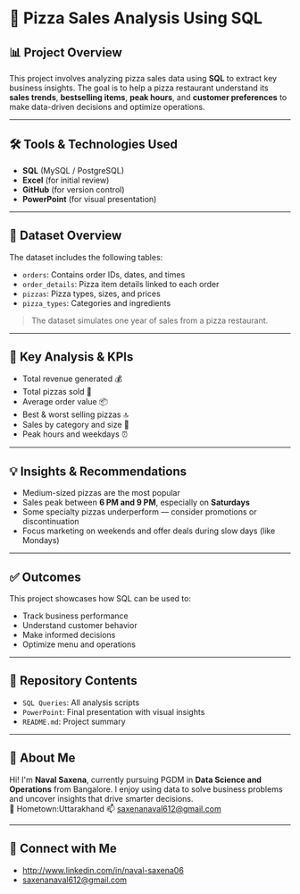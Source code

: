 # 🍕 Pizza Sales Analysis Using SQL

## 📊 Project Overview
This project involves analyzing pizza sales data using **SQL** to extract key business insights. The goal is to help a pizza restaurant understand its **sales trends**, **bestselling items**, **peak hours**, and **customer preferences** to make data-driven decisions and optimize operations.

---

## 🛠️ Tools & Technologies Used
- **SQL** (MySQL / PostgreSQL)
- **Excel** (for initial review)
- **GitHub** (for version control)
- **PowerPoint** (for visual presentation)

---

## 📁 Dataset Overview
The dataset includes the following tables:
- `orders`: Contains order IDs, dates, and times
- `order_details`: Pizza item details linked to each order
- `pizzas`: Pizza types, sizes, and prices
- `pizza_types`: Categories and ingredients

> The dataset simulates one year of sales from a pizza restaurant.

---

## 📌 Key Analysis & KPIs
- Total revenue generated 💰  
- Total pizzas sold 🍕  
- Average order value 📦  
- Best & worst selling pizzas 🔝  
- Sales by category and size 📐  
- Peak hours and weekdays ⏰

---

## 💡 Insights & Recommendations
- Medium-sized pizzas are the most popular
- Sales peak between **6 PM and 9 PM**, especially on **Saturdays**
- Some specialty pizzas underperform — consider promotions or discontinuation
- Focus marketing on weekends and offer deals during slow days (like Mondays)

---

## ✅ Outcomes
This project showcases how SQL can be used to:
- Track business performance
- Understand customer behavior
- Make informed decisions
- Optimize menu and operations

---

## 📂 Repository Contents
- `SQL Queries`: All analysis scripts
- `PowerPoint`: Final presentation with visual insights
- `README.md`: Project summary

---

## 🙋 About Me
Hi! I'm **Naval Saxena**, currently pursuing PGDM in **Data Science and Operations** from Bangalore. I enjoy using data to solve business problems and uncover insights that drive smarter decisions.  
📍 Hometown:Uttarakhand
📫 saxenanaval612@gmail.com

---

## 🔗 Connect with Me
-  http://www.linkedin.com/in/naval-saxena06 
- saxenanaval612@gmail.com


